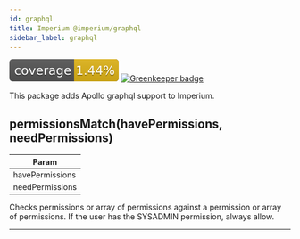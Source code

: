 ```yaml
---
id: graphql
title: Imperium @imperium/graphql
sidebar_label: graphql
---
```


[![Coverage_badge](../../docs/assets/coverage/graphql/coverage.svg)](assets/coverage/graphql/index.html) [![Greenkeeper badge](https://badges.greenkeeper.io/darkadept/imperium.svg)](https://greenkeeper.io/)

This package adds Apollo graphql support to Imperium.
<a name="permissionsMatch"></a>

## permissionsMatch(havePermissions, needPermissions)

| Param |
| --- |
| havePermissions | 
| needPermissions | 

Checks permissions or array of permissions against a permission or array of permissions. If the user has the SYSADMIN
permission, always allow.


* * *

